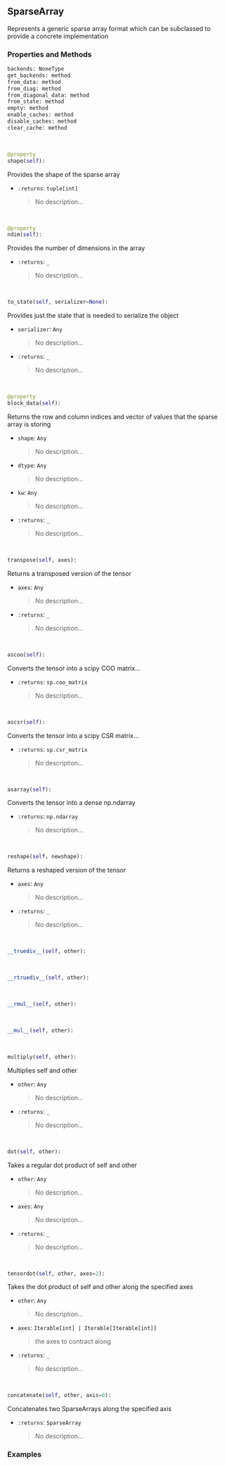 ## <a id="McUtils.Numputils.Sparse.SparseArray">SparseArray</a>
Represents a generic sparse array format
which can be subclassed to provide a concrete implementation

### Properties and Methods
```python
backends: NoneType
get_backends: method
from_data: method
from_diag: method
from_diagonal_data: method
from_state: method
empty: method
enable_caches: method
disable_caches: method
clear_cache: method
```
<a id="McUtils.Numputils.Sparse.SparseArray.shape" class="docs-object-method">&nbsp;</a>
```python
@property
shape(self): 
```
Provides the shape of the sparse array
- `:returns`: `tuple[int]`
    >No description...

<a id="McUtils.Numputils.Sparse.SparseArray.ndim" class="docs-object-method">&nbsp;</a>
```python
@property
ndim(self): 
```
Provides the number of dimensions in the array
- `:returns`: `_`
    >No description...

<a id="McUtils.Numputils.Sparse.SparseArray.to_state" class="docs-object-method">&nbsp;</a>
```python
to_state(self, serializer=None): 
```
Provides just the state that is needed to
        serialize the object
- `serializer`: `Any`
    >No description...
- `:returns`: `_`
    >No description...

<a id="McUtils.Numputils.Sparse.SparseArray.block_data" class="docs-object-method">&nbsp;</a>
```python
@property
block_data(self): 
```
Returns the row and column indices and vector of
        values that the sparse array is storing
- `shape`: `Any`
    >No description...
- `dtype`: `Any`
    >No description...
- `kw`: `Any`
    >No description...
- `:returns`: `_`
    >No description...

<a id="McUtils.Numputils.Sparse.SparseArray.transpose" class="docs-object-method">&nbsp;</a>
```python
transpose(self, axes): 
```
Returns a transposed version of the tensor
- `axes`: `Any`
    >No description...
- `:returns`: `_`
    >No description...

<a id="McUtils.Numputils.Sparse.SparseArray.ascoo" class="docs-object-method">&nbsp;</a>
```python
ascoo(self): 
```
Converts the tensor into a scipy COO matrix...
- `:returns`: `sp.coo_matrix`
    >No description...

<a id="McUtils.Numputils.Sparse.SparseArray.ascsr" class="docs-object-method">&nbsp;</a>
```python
ascsr(self): 
```
Converts the tensor into a scipy CSR matrix...
- `:returns`: `sp.csr_matrix`
    >No description...

<a id="McUtils.Numputils.Sparse.SparseArray.asarray" class="docs-object-method">&nbsp;</a>
```python
asarray(self): 
```
Converts the tensor into a dense np.ndarray
- `:returns`: `np.ndarray`
    >No description...

<a id="McUtils.Numputils.Sparse.SparseArray.reshape" class="docs-object-method">&nbsp;</a>
```python
reshape(self, newshape): 
```
Returns a reshaped version of the tensor
- `axes`: `Any`
    >No description...
- `:returns`: `_`
    >No description...

<a id="McUtils.Numputils.Sparse.SparseArray.__truediv__" class="docs-object-method">&nbsp;</a>
```python
__truediv__(self, other): 
```

<a id="McUtils.Numputils.Sparse.SparseArray.__rtruediv__" class="docs-object-method">&nbsp;</a>
```python
__rtruediv__(self, other): 
```

<a id="McUtils.Numputils.Sparse.SparseArray.__rmul__" class="docs-object-method">&nbsp;</a>
```python
__rmul__(self, other): 
```

<a id="McUtils.Numputils.Sparse.SparseArray.__mul__" class="docs-object-method">&nbsp;</a>
```python
__mul__(self, other): 
```

<a id="McUtils.Numputils.Sparse.SparseArray.multiply" class="docs-object-method">&nbsp;</a>
```python
multiply(self, other): 
```
Multiplies self and other
- `other`: `Any`
    >No description...
- `:returns`: `_`
    >No description...

<a id="McUtils.Numputils.Sparse.SparseArray.dot" class="docs-object-method">&nbsp;</a>
```python
dot(self, other): 
```
Takes a regular dot product of self and other
- `other`: `Any`
    >No description...
- `axes`: `Any`
    >No description...
- `:returns`: `_`
    >No description...

<a id="McUtils.Numputils.Sparse.SparseArray.tensordot" class="docs-object-method">&nbsp;</a>
```python
tensordot(self, other, axes=2): 
```
Takes the dot product of self and other along the specified axes
- `other`: `Any`
    >No description...
- `axes`: `Iterable[int] | Iterable[Iterable[int]]`
    >the axes to contract along
- `:returns`: `_`
    >No description...

<a id="McUtils.Numputils.Sparse.SparseArray.concatenate" class="docs-object-method">&nbsp;</a>
```python
concatenate(self, other, axis=0): 
```
Concatenates two SparseArrays along the specified axis
- `:returns`: `SparseArray`
    >No description...

### Examples


